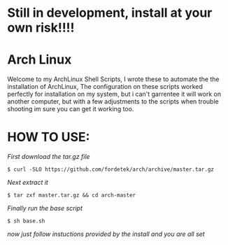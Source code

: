 # Still in development, install at your own risk!!!!

# Arch Linux

Welcome to my ArchLinux Shell Scripts, I wrote these to automate
the the installation of ArchLinux, The configuration on these scripts
worked perfectly for installation on my system, but i can't garrentee
it will work on another computer, but with a few adjustments to the 
scripts when trouble shooting im sure you can get it working too.

# HOW TO USE:


*First download the tar.gz file*

    $ curl -SLO https://github.com/fordetek/arch/archive/master.tar.gz

*Next extract it*

    $ tar zxf master.tar.gz && cd arch-master

*Finally run the base script*

    $ sh base.sh

*now just follow instuctions provided by the install and you are all set*
